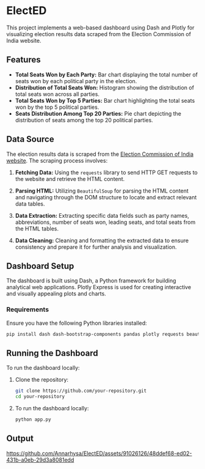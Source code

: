# ElectED

This project implements a web-based dashboard using Dash and Plotly for visualizing election results data scraped from the Election Commission of India website.

## Features

- **Total Seats Won by Each Party:** Bar chart displaying the total number of seats won by each political party in the election.
- **Distribution of Total Seats Won:** Histogram showing the distribution of total seats won across all parties.
- **Total Seats Won by Top 5 Parties:** Bar chart highlighting the total seats won by the top 5 political parties.
- **Seats Distribution Among Top 20 Parties:** Pie chart depicting the distribution of seats among the top 20 political parties.

## Data Source

The election results data is scraped from the [Election Commission of India website](https://results.eci.gov.in/). The scraping process involves:

1. **Fetching Data:** Using the `requests` library to send HTTP GET requests to the website and retrieve the HTML content.
   
2. **Parsing HTML:** Utilizing `BeautifulSoup` for parsing the HTML content and navigating through the DOM structure to locate and extract relevant data tables.

3. **Data Extraction:** Extracting specific data fields such as party names, abbreviations, number of seats won, leading seats, and total seats from the HTML tables.

4. **Data Cleaning:** Cleaning and formatting the extracted data to ensure consistency and prepare it for further analysis and visualization.

## Dashboard Setup

The dashboard is built using Dash, a Python framework for building analytical web applications. Plotly Express is used for creating interactive and visually appealing plots and charts.

### Requirements

Ensure you have the following Python libraries installed:

```bash
pip install dash dash-bootstrap-components pandas plotly requests beautifulsoup4
```

## Running the Dashboard

To run the dashboard locally:

1. Clone the repository:

   ```bash
   git clone https://github.com/your-repository.git
   cd your-repository
   ```

2. To run the dashboard locally:

    ```bash
    python app.py
    ```

## Output

https://github.com/Annarhysa/ElectED/assets/91026126/48ddef68-ed02-431b-a0eb-29d3a8081edd


